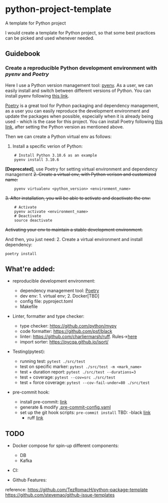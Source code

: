 # python-project-template
A template for Python project

I would create a template for Python project, so that some best practices can be picked and used whenever needed.

## Guidebook

### Create a reproducible Python development environment with *pyenv* and *Poetry*
Here I use a Python version management tool: [pyenv](https://github.com/pyenv/pyenv).
As a user, we can easily install and switch between different versions of Python.
You can install pyenv following [this link](https://github.com/pyenv/pyenv#getting-pyenv).

[Poetry](https://python-poetry.org/) is a great tool for Python packaging and dependency management, as a user you can easily reproduce the development environment and update the packages when possible, especially when it is already being used - which is the case for this project.
You can install Poetry following [this link](https://python-poetry.org/docs/#installation), after setting the Python version as mentioned above.

Then we can create a Python virtual env as follows:
1. Install a specific verion of Python:
```
    # Install Python 3.10.6 as an example
    pyenv install 3.10.6
```

**[Deprecated]**, use Poetry for setting virtual environment and dependency management
~~2. Create a virtual env, with Python verison and customized name:~~
```
    pyenv virtualenv <python_version> <environment_name>
```
~~3. After installation, you will be able to activate and deactivate the env:~~
```
    # Activate
    pyenv activate <environment_name>
    # Deactivate
    source deactivate
```
~~Activating your env to maintain a stable development environment.~~

And then, you just need:
2. Create a virtual environment and install dependency:
```
poetry install
```

## What're added:
- reproducible development environment:
    - dependency management tool: [Poetry](https://python-poetry.org/)
    - dev env: 1. virtual env; 2. Docker[TBD]
    - config file: pyproject.toml
    - Makefile

- Linter, formatter and type checker:
    - type checker: https://github.com/python/mypy
    - code formatter: https://github.com/psf/black
    - linter: https://github.com/charliermarsh/ruff.  Rules→[here](https://beta.ruff.rs/docs/rules/)
    - import sorter: https://pycqa.github.io/isort/

- Testing(pytest):
    - running test: `pytest ./src/test`
    - test on specific marker: `pytest ./src/test -m <mark_name>`
    - test + duration report: `pytest ./src/test --durations=3`
    - test + coverage: `pytest --cov=src ./src/test`
    - test + force coverage: `pytest --cov-fail-under=80 ./src/test`

- pre-commit hook:
    - install pre-commit: [link](https://pre-commit.com/#install)
    - generate & modify [.pre-commit-config.yaml](./.pre-commit-config.yaml)
    - set up the git hook scripts: `pre-commit install`
    TBD:
        -black [link](https://black.readthedocs.io/en/stable/integrations/source_version_control.html)
        - ruff [link](https://beta.ruff.rs/docs/tutorial/#continuous-integration)


## TODO

- Docker compose for spin-up different components:
    - DB
    - Kafka

- CI:

- Github Features:


reference:
https://github.com/TezRomacH/python-package-template
https://github.com/stevemao/github-issue-templates
